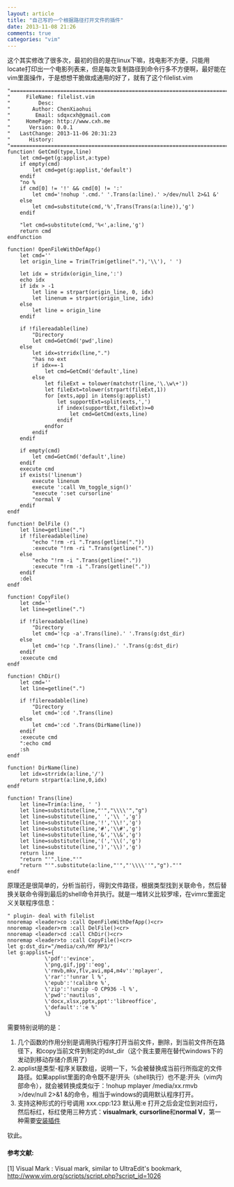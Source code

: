 ```yaml
---
layout: article
title: "自己写的一个根据路径打开文件的插件"
date: 2013-11-08 21:26
comments: true
categories: "vim"
---
```


  这个其实修改了很多次，最初的目的是在linux下嘛，找电影不方便，只能用locate打印出一个电影列表来，但是每次复制路径到命令行多不方便啊，最好能在vim里面操作，于是想想干脆做成通用的好了，就有了这个filelist.vim

<!-- more -->

	"=============================================================================
	"     FileName: filelist.vim
	"         Desc:
	"       Author: ChenXiaohui
	"        Email: sdqxcxh@gmail.com
	"     HomePage: http://www.cxh.me
	"      Version: 0.0.1
	"   LastChange: 2013-11-06 20:31:23
	"      History:
	"=============================================================================
	function! GetCmd(type,line)
		let cmd=get(g:applist,a:type)
		if empty(cmd)
			let cmd=get(g:applist,'default')
		endif
		"no %
		if cmd[0] != '!' && cmd[0] != ':'
			let cmd='!nohup '.cmd.' '.Trans(a:line).' >/dev/null 2>&1 &'
	    else
			let cmd=substitute(cmd,'%',Trans(Trans(a:line)),'g')
		endif

		"let cmd=substitute(cmd,'%<',a:line,'g')
		return cmd
	endfunction

	function! OpenFileWithDefApp()
		let cmd=''
		let origin_line = Trim(Trim(getline("."),'\\'), ' ')

	    let idx = stridx(origin_line,':')
	    echo idx
	    if idx > -1
	        let line = strpart(origin_line, 0, idx)
	        let linenum = strpart(origin_line, idx)
	    else
	        let line = origin_line
	    endif

	    if !filereadable(line)
			"Directory
			let cmd=GetCmd('pwd',line)
		else
			let idx=strridx(line,".")
			"has no ext
			if idx==-1
				let cmd=GetCmd('default',line)
			else
	            let fileExt = tolower(matchstr(line,'\.\w\+'))
				let fileExt=tolower(strpart(fileExt,1))
				for [exts,app] in items(g:applist)
					let supportExt=split(exts,',')
					if index(supportExt,fileExt)>=0
						let cmd=GetCmd(exts,line)
					endif
				endfor
			endif
		endif

		if empty(cmd)
			let cmd=GetCmd('default',line)
		endif
	    execute cmd
	    if exists('linenum')
	        execute linenum
	        execute ':call Vm_toggle_sign()'
	        "execute ':set cursorline'
	        "normal V
	    endif
	endf

	function! DelFile ()
		let line=getline(".")
		if !filereadable(line)
			"echo "!rm -ri ".Trans(getline("."))
			:execute "!rm -ri ".Trans(getline("."))
		else
			"echo "!rm -i ".Trans(getline("."))
			:execute "!rm -i ".Trans(getline("."))
		endif
		:del
	endf

	function! CopyFile()
		let cmd=''
		let line=getline(".")

		if !filereadable(line)
			"Directory
			let cmd='!cp -a'.Trans(line).' '.Trans(g:dst_dir)
		else
			let cmd='!cp '.Trans(line).' '.Trans(g:dst_dir)
		endif
		:execute cmd
	endf

	function! ChDir()
		let cmd=''
		let line=getline(".")

		if !filereadable(line)
			"Directory
			let cmd=':cd '.Trans(line)
		else
			let cmd=':cd '.Trans(DirName(line))
		endif
		:execute cmd
		":echo cmd
		:sh
	endf

	function! DirName(line)
		let idx=strridx(a:line,'/')
		return strpart(a:line,0,idx)
	endf

	function! Trans(line)
	    let line=Trim(a:line, ' ')
		let line=substitute(line,"'","\\\\'","g")
		let line=substitute(line,' ','\\ ','g')
		let line=substitute(line,'!','\\!','g')
		let line=substitute(line,'#','\\#','g')
		let line=substitute(line,'&','\\&','g')
		let line=substitute(line,'(','\\(','g')
		let line=substitute(line,')','\\)','g')
		return line
		"return "'".line."'"
		"return "'".substitute(a:line,"'","'\\\\''","g")."'"
	endf
  
  原理还是很简单的，分析当前行，得到文件路径，根据类型找到关联命令，然后替换关联命令得到最后的shell命令并执行。就是一堆转义比较罗嗦，在vimrc里面定义关联程序信息：

	" plugin- deal with filelist
	nnoremap <leader>co :call OpenFileWithDefApp()<cr>
	nnoremap <leader>rm :call DelFile()<cr>
	nnoremap <leader>cd :call ChDir()<cr>
	nnoremap <leader>to :call CopyFile()<cr>
	let g:dst_dir="/media/cxh/MY MP3/"
	let g:applist={
	            \'pdf':'evince',
	            \'png,gif,jpg':'eog',
	            \'rmvb,mkv,flv,avi,mp4,m4v':'mplayer',
	            \'rar':'!unrar l %',
	            \'epub':'!calibre %',
	            \'zip':'!unzip -O CP936 -l %',
	            \'pwd':'nautilus',
	            \'docx,xlsx,pptx,ppt':'libreoffice',
	            \'default':':e %'
	            \}
	
  需要特别说明的是：

  1. 几个函数的作用分别是调用执行程序打开当前文件，删除，到当前文件所在路径下，和copy当前文件到制定的dst_dir（这个我主要用在替代windows下的发动到移动存储介质用了）
  2. applist是类型-程序关联数组，说明一下，%会被替换成当前行所指定的文件路径。如果applist里面的命令既不是!开头（shell执行）也不是:开头（vim内部命令），就会被转换成类似于：!nohup mplayer /media/xx.rmvb >/dev/null 2>&1 &的命令，相当于windows的调用默认程序打开。
  3. 支持这种形式的行号调用 xxx.cpp:123 默认用:e 打开之后会定位到对应行，然后标红，标红使用三种方式：**visualmark**, **cursorline**和**normal V**，第一种需要[安装插件][1]

  钦此。

[1]: http://www.vim.org/scripts/script.php?script_id=1026 "Visual Mark : Visual mark, similar to UltraEdit's bookmark"

#### 参考文献:

  \[1] Visual Mark : Visual mark, similar to UltraEdit's bookmark, <http://www.vim.org/scripts/script.php?script_id=1026>
